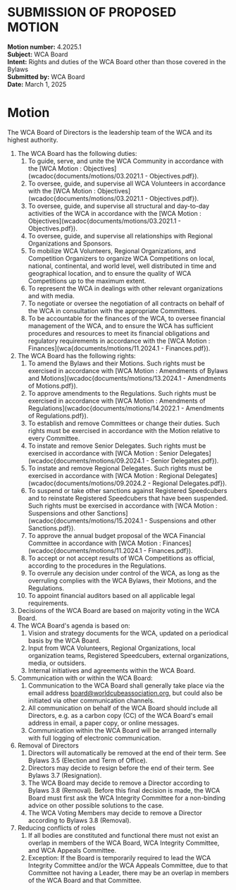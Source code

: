 # SUBMISSION OF PROPOSED MOTION

**Motion number:** 4.2025.1  
**Subject:** WCA Board  
**Intent:** Rights and duties of the WCA Board other than those covered in the Bylaws  
**Submitted by:** WCA Board  
**Date:** March 1, 2025  

# Motion

The WCA Board of Directors is the leadership team of the WCA and its highest authority.

1. The WCA Board has the following duties:
   1. To guide, serve, and unite the WCA Community in accordance with the [WCA Motion : Objectives](wcadoc{documents/motions/03.2021.1 - Objectives.pdf}).
   2. To oversee, guide, and supervise all WCA Volunteers in accordance with the [WCA Motion : Objectives](wcadoc{documents/motions/03.2021.1 - Objectives.pdf}).
   3. To oversee, guide, and supervise all structural and day-to-day activities of the WCA in accordance with the [WCA Motion : Objectives](wcadoc{documents/motions/03.2021.1 - Objectives.pdf}).
   4. To oversee, guide, and supervise all relationships with Regional Organizations and Sponsors.
   5. To mobilize WCA Volunteers, Regional Organizations, and Competition Organizers to organize WCA Competitions on local, national, continental, and world level, well distributed in time and geographical location, and to ensure the quality of WCA Competitions up to the maximum extent.
   6. To represent the WCA in dealings with other relevant organizations and with media.
   7. To negotiate or oversee the negotiation of all contracts on behalf of the WCA in consultation with the appropriate Committees.
   8. To be accountable for the finances of the WCA, to oversee financial management of the WCA, and to ensure the WCA has sufficient procedures and resources to meet its financial obligations and regulatory requirements in accordance with the [WCA Motion : Finances](wca{documents/motions/11.2024.1 - Finances.pdf}).
2. The WCA Board has the following rights:
   1. To amend the Bylaws and their Motions. Such rights must be exercised in accordance with [WCA Motion : Amendments of Bylaws and Motions](wcadoc{documents/motions/13.2024.1 - Amendments of Motions.pdf}).
   2. To approve amendments to the Regulations. Such rights must be exercised in accordance with [WCA Motion : Amendments of Regulations](wcadoc{documents/motions/14.2022.1 - Amendments of Regulations.pdf}).
   3. To establish and remove Committees or change their duties. Such rights must be exercised in accordance with the Motion relative to every Committee.
   4. To instate and remove Senior Delegates. Such rights must be exercised in accordance with [WCA Motion : Senior Delegates](wcadoc{documents/motions/09.2024.1 - Senior Delegates.pdf}).
   5. To instate and remove Regional Delegates. Such rights must be exercised in accordance with [WCA Motion : Regional Delegates](wcadoc{documents/motions/09.2024.2 - Regional Delegates.pdf}).
   6. To suspend or take other sanctions against Registered Speedcubers and to reinstate Registered Speedcubers that have been suspended. Such rights must be exercised in accordance with [WCA Motion : Suspensions and other Sanctions](wcadoc{documents/motions/15.2024.1 - Suspensions and other Sanctions.pdf}).
   7. To approve the annual budget proposal of the WCA Financial Committee in accordance with [WCA Motion : Finances](wcadoc{documents/motions/11.2024.1 - Finances.pdf}).
   8. To accept or not accept results of WCA Competitions as official, according to the procedures in the Regulations.
   9. To overrule any decision under control of the WCA, as long as the overruling complies with the WCA Bylaws, their Motions, and the Regulations.
   10. To appoint financial auditors based on all applicable legal requirements.
3. Decisions of the WCA Board are based on majority voting in the WCA Board.
4. The WCA Board's agenda is based on:
   1. Vision and strategy documents for the WCA, updated on a periodical basis by the WCA Board.
   2. Input from WCA Volunteers, Regional Organizations, local organization teams, Registered Speedcubers, external organizations, media, or outsiders.
   3. Internal initiatives and agreements within the WCA Board.
5. Communication with or within the WCA Board:
   1. Communication to the WCA Board shall generally take place via the email address [board@worldcubeassociation.org](mailto:board@worldcubeassociation.org), but could also be initiated via other communication channels.
   2. All communication on behalf of the WCA Board should include all Directors, e.g. as a carbon copy (CC) of the WCA Board's email address in email, a paper copy, or online messages.
   3. Communication within the WCA Board will be arranged internally with full logging of electronic communication.
6. Removal of Directors
   1. Directors will automatically be removed at the end of their term. See Bylaws 3.5 (Election and Term of Office).
   2. Directors may decide to resign before the end of their term. See Bylaws 3.7 (Resignation).
   3. The WCA Board may decide to remove a Director according to Bylaws 3.8 (Removal). Before this final decision is made, the WCA Board must first ask the WCA Integrity Committee for a non-binding advice on other possible solutions to the case.
   4. The WCA Voting Members may decide to remove a Director according to Bylaws 3.8 (Removal).
7. Reducing conflicts of roles
   1.  If all bodies are constituted and functional there must not exist an overlap in members of the WCA Board, WCA Integrity Committee, and WCA Appeals Committee.
      1. Exception: If the Board is temporarily required to lead the WCA Integrity Committee and/or the WCA Appeals Committee, due to that Committee not having a Leader, there may be an overlap in members of the WCA Board and that Committee.
